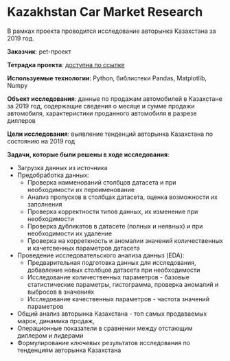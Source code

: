 # Kazakhstan Car Market Research
В рамках проекта проводится исследование авторынка Казахстана за 2019 год. 

**Заказчик**: pet-проект

**Тетрадка проекта**: [доступна по ссылке](https://github.com/NataliaSolntseva/KazakhstanCarMarketResearch/blob/main/Kazakhstan_Car_Market_Research_SolntsevaNS.ipynb)

**Используемые технологии**: Python, библиотеки Pandas, Matplotlib, Numpy

**Объект исследования**: данные по продажам автомобилей в Казахстане за 2019 год, содержащие сведения о месяце и сумме продажи автомобиля, характеристики проданного автомобиля в разрезе диллеров

**Цели исследования**: выявление тенденций авторынка Казахстана по состоянию на 2019 год

**Задачи, которые были решены в ходе исследования**:
  - Загрузка данных из источника
  - Предобработка данных:
      - Проверка наименований столбцов датасета и при необходимости их переименование
      - Анализ пропусков в столбцах датасета, оценка возможности их заполнения
      - Проверка корректности типов данных, их изменение при необходимости
      - Проверка дубликатов в датасете (полных и неявных) и при необходимости их удаление
      - Проверка на корреткность и аномалии значений количественных и качетсвенных параметров датасета
  - Проведение исследовательского анализа данныз (EDA):
      - Предварительная подготовка данных для исследования, добавление новых столбцов датасета при необходимости
      - Исследование количественных параметров - базовые статистические параметры, гистограмма, проверка аномалий и выбросов в значениях
      - Исследование качественных параметров - частота значений параметров
  - Общий анализ авторынка Казахстана - топ самых продаваемых марок, динамика продаж,
  - Операционные показатели в сравнении между отстающим диллером и лидерами
  - Формулирование ключевых результатов исследования по тенденциям авторынка Казахстана
